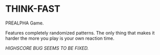 # THINK-FAST
PREALPHA Game.

Features completely randomized patterns. The only thing that makes it harder the more you play is your own reaction time.

*HIGHSCORE BUG SEEMS TO BE FIXED.*
